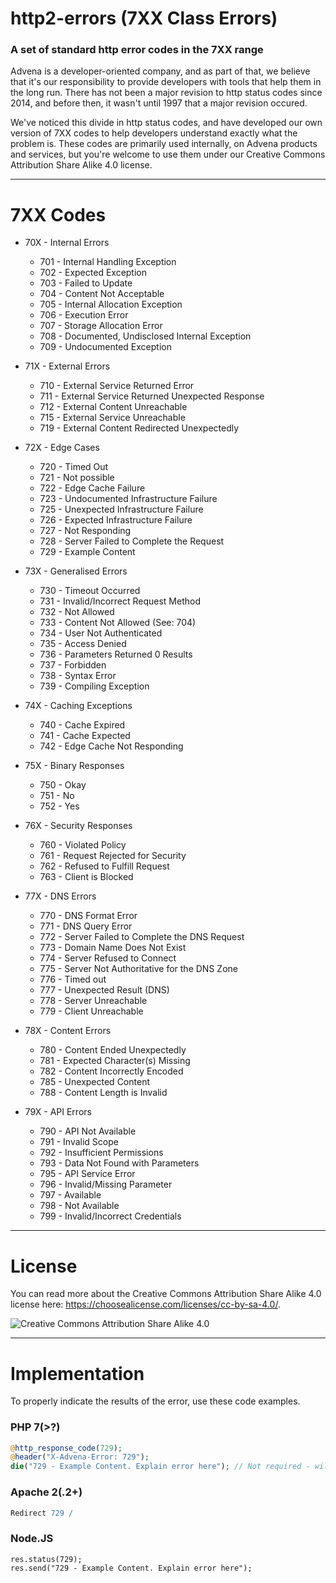 # http2-errors (7XX Class Errors)
### A set of standard http error codes in the 7XX range
Advena is a developer-oriented company, and as part of that, we believe that it's our responsibility to provide developers with tools that help them in the long run. There has not been a major revision to http status codes since 2014, and before then, it wasn't until 1997 that a major revision occured.

We've noticed this divide in http status codes, and have developed our own version of 7XX codes to help developers understand exactly what the problem is. These codes are primarily used internally, on Advena products and services, but you're welcome to use them under our Creative Commons Attribution Share Alike 4.0 license.

---

# 7XX Codes

  * 70X - Internal Errors
    - 701 - Internal Handling Exception
    - 702 - Expected Exception
    - 703 - Failed to Update
    - 704 - Content Not Acceptable
    - 705 - Internal Allocation Exception
    - 706 - Execution Error
    - 707 - Storage Allocation Error
    - 708 - Documented, Undisclosed Internal Exception
    - 709 - Undocumented Exception
    
  * 71X - External Errors
    - 710 - External Service Returned Error
    - 711 - External Service Returned Unexpected Response
    - 712 - External Content Unreachable
    - 715 - External Service Unreachable
    - 719 - External Content Redirected Unexpectedly
    
  * 72X - Edge Cases
    - 720 - Timed Out
    - 721 - Not possible
    - 722 - Edge Cache Failure
    - 723 - Undocumented Infrastructure Failure
    - 725 - Unexpected Infrastructure Failure
    - 726 - Expected Infrastructure Failure
    - 727 - Not Responding
    - 728 - Server Failed to Complete the Request
    - 729 - Example Content
    
  * 73X - Generalised Errors
    - 730 - Timeout Occurred
    - 731 - Invalid/Incorrect Request Method
    - 732 - Not Allowed
    - 733 - Content Not Allowed (See: 704)
    - 734 - User Not Authenticated
    - 735 - Access Denied
    - 736 - Parameters Returned 0 Results
    - 737 - Forbidden
    - 738 - Syntax Error
    - 739 - Compiling Exception
    
  * 74X - Caching Exceptions
    - 740 - Cache Expired
    - 741 - Cache Expected
    - 742 - Edge Cache Not Responding
    
  * 75X - Binary Responses
    - 750 - Okay
    - 751 - No
    - 752 - Yes
    
  * 76X - Security Responses
    - 760 - Violated Policy
    - 761 - Request Rejected for Security
    - 762 - Refused to Fulfill Request
    - 763 - Client is Blocked
    
  * 77X - DNS Errors
    - 770 - DNS Format Error
    - 771 - DNS Query Error
    - 772 - Server Failed to Complete the DNS Request
    - 773 - Domain Name Does Not Exist
    - 774 - Server Refused to Connect
    - 775 - Server Not Authoritative for the DNS Zone
    - 776 - Timed out
    - 777 - Unexpected Result (DNS)
    - 778 - Server Unreachable
    - 779 - Client Unreachable
    
  * 78X - Content Errors
    - 780 - Content Ended Unexpectedly
    - 781 - Expected Character(s) Missing
    - 782 - Content Incorrectly Encoded
    - 785 - Unexpected Content
    - 788 - Content Length is Invalid
    
  * 79X - API Errors
    - 790 - API Not Available
    - 791 - Invalid Scope
    - 792 - Insufficient Permissions
    - 793 - Data Not Found with Parameters
    - 795 - API Service Error
    - 796 - Invalid/Missing Parameter
    - 797 - Available
    - 798 - Not Available
    - 799 - Invalid/Incorrect Credentials

---

# License
You can read more about the Creative Commons Attribution Share Alike 4.0 license here: https://choosealicense.com/licenses/cc-by-sa-4.0/.

![Creative Commons Attribution Share Alike 4.0](https://i.gyazo.com/554cbca59c9e31b027f042d766d5f3da.png)

---

# Implementation
To properly indicate the results of the error, use these code examples.

### PHP 7(>?)
```php
@http_response_code(729);
@header("X-Advena-Error: 729");
die("729 - Example Content. Explain error here"); // Not required - will end code execution.
```

### Apache 2(.2+)
```apache
Redirect 729 /
```

### Node.JS
```nodejs
res.status(729);
res.send("729 - Example Content. Explain error here");
```
